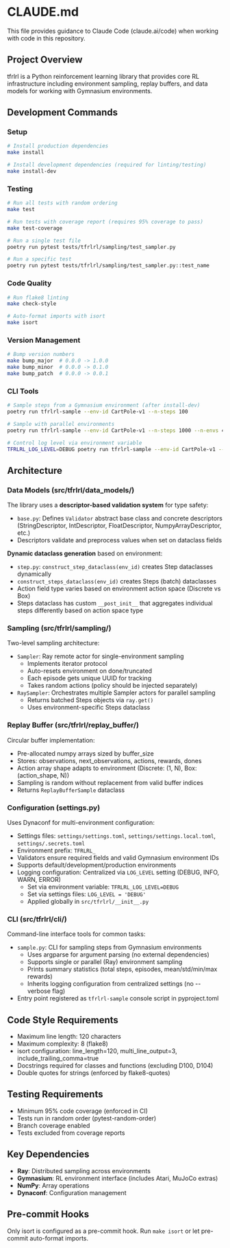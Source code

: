 # CLAUDE.md

This file provides guidance to Claude Code (claude.ai/code) when working with code in this repository.

## Project Overview

tfrlrl is a Python reinforcement learning library that provides core RL infrastructure including environment sampling, replay buffers, and data models for working with Gymnasium environments.

## Development Commands

### Setup
```bash
# Install production dependencies
make install

# Install development dependencies (required for linting/testing)
make install-dev
```

### Testing
```bash
# Run all tests with random ordering
make test

# Run tests with coverage report (requires 95% coverage to pass)
make test-coverage

# Run a single test file
poetry run pytest tests/tfrlrl/sampling/test_sampler.py

# Run a specific test
poetry run pytest tests/tfrlrl/sampling/test_sampler.py::test_name
```

### Code Quality
```bash
# Run flake8 linting
make check-style

# Auto-format imports with isort
make isort
```

### Version Management
```bash
# Bump version numbers
make bump_major  # 0.0.0 -> 1.0.0
make bump_minor  # 0.0.0 -> 0.1.0
make bump_patch  # 0.0.0 -> 0.0.1
```

### CLI Tools
```bash
# Sample steps from a Gymnasium environment (after install-dev)
poetry run tfrlrl-sample --env-id CartPole-v1 --n-steps 100

# Sample with parallel environments
poetry run tfrlrl-sample --env-id CartPole-v1 --n-steps 1000 --n-envs 4

# Control log level via environment variable
TFRLRL_LOG_LEVEL=DEBUG poetry run tfrlrl-sample --env-id CartPole-v1 --n-steps 100
```

## Architecture

### Data Models (src/tfrlrl/data_models/)

The library uses a **descriptor-based validation system** for type safety:
- `base.py`: Defines `Validator` abstract base class and concrete descriptors (StringDescriptor, IntDescriptor, FloatDescriptor, NumpyArrayDescriptor, etc.)
- Descriptors validate and preprocess values when set on dataclass fields

**Dynamic dataclass generation** based on environment:
- `step.py`: `construct_step_dataclass(env_id)` creates Step dataclasses dynamically
- `construct_steps_dataclass(env_id)` creates Steps (batch) dataclasses
- Action field type varies based on environment action space (Discrete vs Box)
- Steps dataclass has custom `__post_init__` that aggregates individual steps differently based on action space type

### Sampling (src/tfrlrl/sampling/)

Two-level sampling architecture:
- `Sampler`: Ray remote actor for single-environment sampling
  - Implements iterator protocol
  - Auto-resets environment on done/truncated
  - Each episode gets unique UUID for tracking
  - Takes random actions (policy should be injected separately)
- `RaySampler`: Orchestrates multiple Sampler actors for parallel sampling
  - Returns batched Steps objects via `ray.get()`
  - Uses environment-specific Steps dataclass

### Replay Buffer (src/tfrlrl/replay_buffer/)

Circular buffer implementation:
- Pre-allocated numpy arrays sized by buffer_size
- Stores: observations, next_observations, actions, rewards, dones
- Action array shape adapts to environment (Discrete: (1, N), Box: (action_shape, N))
- Sampling is random without replacement from valid buffer indices
- Returns `ReplayBufferSample` dataclass

### Configuration (settings.py)

Uses Dynaconf for multi-environment configuration:
- Settings files: `settings/settings.toml`, `settings/settings.local.toml`, `settings/.secrets.toml`
- Environment prefix: `TFRLRL_`
- Validators ensure required fields and valid Gymnasium environment IDs
- Supports default/development/production environments
- Logging configuration: Centralized via `LOG_LEVEL` setting (DEBUG, INFO, WARN, ERROR)
  - Set via environment variable: `TFRLRL_LOG_LEVEL=DEBUG`
  - Set via settings files: `LOG_LEVEL = 'DEBUG'`
  - Applied globally in `src/tfrlrl/__init__.py`

### CLI (src/tfrlrl/cli/)

Command-line interface tools for common tasks:
- `sample.py`: CLI for sampling steps from Gymnasium environments
  - Uses argparse for argument parsing (no external dependencies)
  - Supports single or parallel (Ray) environment sampling
  - Prints summary statistics (total steps, episodes, mean/std/min/max rewards)
  - Inherits logging configuration from centralized settings (no --verbose flag)
- Entry point registered as `tfrlrl-sample` console script in pyproject.toml

## Code Style Requirements

- Maximum line length: 120 characters
- Maximum complexity: 8 (flake8)
- isort configuration: line_length=120, multi_line_output=3, include_trailing_comma=true
- Docstrings required for classes and functions (excluding D100, D104)
- Double quotes for strings (enforced by flake8-quotes)

## Testing Requirements

- Minimum 95% code coverage (enforced in CI)
- Tests run in random order (pytest-random-order)
- Branch coverage enabled
- Tests excluded from coverage reports

## Key Dependencies

- **Ray**: Distributed sampling across environments
- **Gymnasium**: RL environment interface (includes Atari, MuJoCo extras)
- **NumPy**: Array operations
- **Dynaconf**: Configuration management

## Pre-commit Hooks

Only isort is configured as a pre-commit hook. Run `make isort` or let pre-commit auto-format imports.
